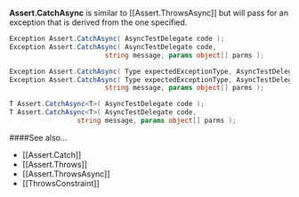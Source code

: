 **Assert.CatchAsync** is similar to [[Assert.ThrowsAsync]] but will pass for an exception
that is derived from the one specified.

```C#
Exception Assert.CatchAsync( AsyncTestDelegate code );
Exception Assert.CatchAsync( AsyncTestDelegate code, 
                        string message, params object[] parms );

Exception Assert.CatchAsync( Type expectedExceptionType, AsyncTestDelegate code );
Exception Assert.CatchAsync( Type expectedExceptionType, AsyncTestDelegate code, 
                        string message, params object[] parms );

T Assert.CatchAsync<T>( AsyncTestDelegate code );
T Assert.CatchAsync<T>( AsyncTestDelegate code, 
                 string message, params object[] parms );
```

####See also...
 * [[Assert.Catch]]
 * [[Assert.Throws]]
 * [[Assert.ThrowsAsync]]
 * [[ThrowsConstraint]]
